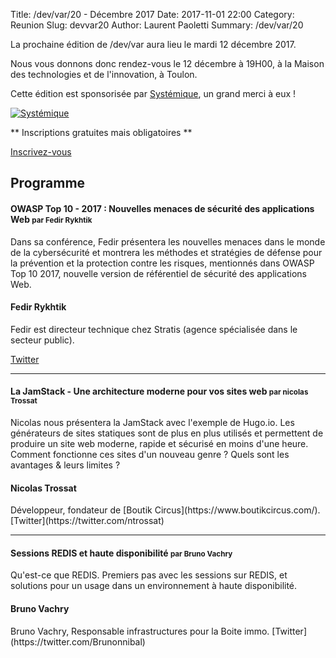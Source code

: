Title: /dev/var/20 - Décembre 2017
Date: 2017-11-01 22:00
Category: Reunion
Slug: devvar20
Author: Laurent Paoletti
Summary: /dev/var/20

La prochaine édition de /dev/var aura lieu le mardi 12 décembre 2017.

Nous vous donnons donc rendez-vous le 12 décembre à 19H00, à la Maison des technologies et de l'innovation, à Toulon.

 Cette édition est sponsorisée par [Systémique](http://www.systemique.fr/), un grand merci à eux !

[![Systémique](/images/devvar20/systemique-logo.png)](http://www.systemique.fr/)

 ** Inscriptions gratuites mais obligatoires **

<a class="button" href="https://www.eventbrite.fr/e/billets-devvar20-rencontre-des-developpeurs-varois-39252238502">Inscrivez-vous</a>

## Programme

#### OWASP Top 10 - 2017 : Nouvelles menaces de sécurité des applications Web <small>par Fedir Rykhtik</small>

Dans sa conférence, Fedir présentera les nouvelles menaces dans le monde de la cybersécurité et montrera les méthodes et stratégies de défense pour la prévention et la protection contre les risques, mentionnés dans OWASP Top 10 2017, nouvelle version de référentiel de sécurité des applications Web.


<h4 class='subheader'>Fedir Rykhtik</h4>
Fedir est directeur technique chez Stratis (agence spécialisée dans le secteur public).

[Twitter](https://twitter.com/fedirfr)

<hr>

#### La JamStack - Une architecture moderne pour vos sites web <small>par nicolas Trossat</small>

Nicolas nous présentera la JamStack avec l'exemple de Hugo.io. Les générateurs de sites statiques sont de plus en plus utilisés et permettent de produire un site web moderne, rapide et sécurisé en moins d'une heure. Comment fonctionne ces sites d'un nouveau genre ? Quels sont les avantages & leurs limites ?

<h4 class='subheader'>Nicolas Trossat</h4>
Développeur, fondateur de [Boutik Circus](https://www.boutikcircus.com/).
[Twitter](https://twitter.com/ntrossat)

<hr>

#### Sessions REDIS et haute disponibilité <small>par Bruno Vachry</small>

 Qu'est-ce que REDIS. 
 Premiers pas avec les sessions sur REDIS, et solutions pour un usage dans un environnement à haute disponibilité.

<h4 class='subheader'>Bruno Vachry</h4>
Bruno Vachry, Responsable infrastructures pour la Boite immo.
[Twitter](https://twitter.com/Brunonnibal)

